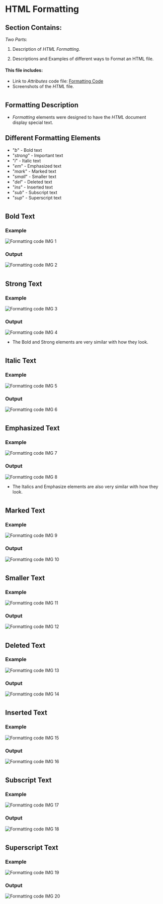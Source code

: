 # HTML Formatting

## Section Contains:

*Two Parts*:

1. Description of *HTML Formatting*.

2. Descriptions and Examples of different ways to Format an HTML file.


#### This file includes:

* Link to *Attributes* code file: [Formatting Code](formatting_code/index.html "Formatting file")
* Screenshots of the *HTML* file.

# 

## Formatting Description

* *Formatting* elements were designed to have the *HTML* document display special text.

## Different Formatting Elements

* "*b*" - Bold text
* "*strong*" - Important text
* "*i*" - Italic text
* "*em*" - Emphasized text
* "*mark*" - Marked text
* "*small*" - Smaller text
* "*del*" - Deleted text
* "*ins*" - Inserted text
* "*sub*" - Subscript text
* "*sup*" - Superscript text

#

## Bold Text

### Example

![Formatting code IMG 1](img/formatting_code_img_1.PNG "Formatting code IMG 1")

### Output

![Formatting code IMG 2](img/formatting_code_img_2.PNG "Formatting code IMG 2")

#

## Strong Text

### Example

![Formatting code IMG 3](img/formatting_code_img_3.PNG "Formatting code IMG 3")

### Output

![Formatting code IMG 4](img/formatting_code_img_4.PNG "Formatting code IMG 4")

* The Bold and Strong elements are very similar with how they look.

#

## Italic Text

### Example

![Formatting code IMG 5](img/formatting_code_img_5.PNG "Formatting code IMG 5")

### Output

![Formatting code IMG 6](img/formatting_code_img_6.PNG "Formatting code IMG 6")

#

## Emphasized Text

### Example

![Formatting code IMG 7](img/formatting_code_img_7.PNG "Formatting code IMG 7")

### Output

![Formatting code IMG 8](img/formatting_code_img_8.PNG "Formatting code IMG 8")

* The Italics and Emphasize elements are also very similar with how they look.

#

## Marked Text

### Example

![Formatting code IMG 9](img/formatting_code_img_9.PNG "Formatting code IMG 9")

### Output

![Formatting code IMG 10](img/formatting_code_img_10.PNG "Formatting code IMG 10")

#

## Smaller Text

### Example

![Formatting code IMG 11](img/formatting_code_img_11.PNG "Formatting code IMG 11")

### Output

![Formatting code IMG 12](img/formatting_code_img_12.PNG "Formatting code IMG 12")

#

## Deleted Text

### Example

![Formatting code IMG 13](img/formatting_code_img_13.PNG "Formatting code IMG 13")

### Output

![Formatting code IMG 14](img/formatting_code_img_14.PNG "Formatting code IMG 14")

#

## Inserted Text

### Example

![Formatting code IMG 15](img/formatting_code_img_15.PNG "Formatting code IMG 15")

### Output

![Formatting code IMG 16](img/formatting_code_img_16.PNG "Formatting code IMG 16")

#

## Subscript Text

### Example

![Formatting code IMG 17](img/formatting_code_img_17.PNG "Formatting code IMG 17")

### Output

![Formatting code IMG 18](img/formatting_code_img_18.PNG "Formatting code IMG 18")

#

## Superscript Text

### Example

![Formatting code IMG 19](img/formatting_code_img_19.PNG "Formatting code IMG 19")

### Output

![Formatting code IMG 20](img/formatting_code_img_20.PNG "Formatting code IMG 20")


